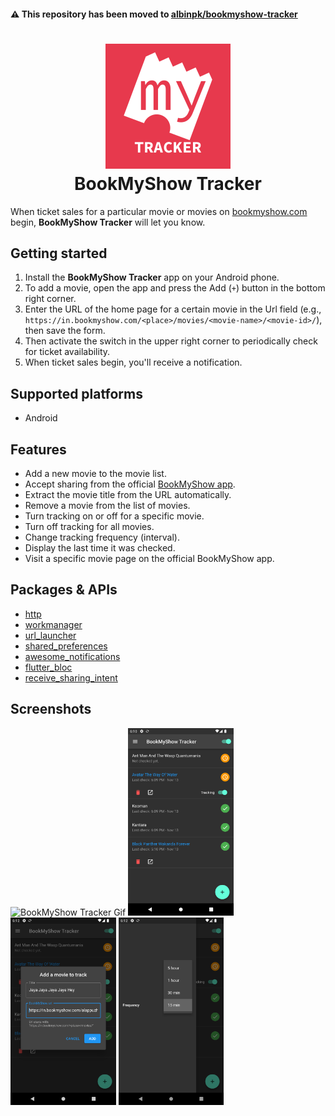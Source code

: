 #### ⚠️ This repository has been moved to [albinpk/bookmyshow-tracker](https://github.com/albinpk/bookmyshow-tracker#readme)

<h1 align="center">
<img src="./assets/icons/icon.png"/>
<br>
BookMyShow Tracker
</h1>

When ticket sales for a particular movie or movies on [bookmyshow.com](https://in.bookmyshow.com) begin, **BookMyShow Tracker** will let you know.

## Getting started

1. Install the **BookMyShow Tracker** app on your Android phone.
2. To add a movie, open the app and press the Add (`+`) button in the bottom right corner.
3. Enter the URL of the home page for a certain movie in the Url field (e.g., `https://in.bookmyshow.com/<place>/movies/<movie-name>/<movie-id>/`), then save the form.
4. Then activate the switch in the upper right corner to periodically check for ticket availability.
5. When ticket sales begin, you'll receive a notification.

## Supported platforms

- Android

## Features

- Add a new movie to the movie list.
- Accept sharing from the official [BookMyShow app](https://play.google.com/store/apps/details?id=com.bt.bms).
- Extract the movie title from the URL automatically.
- Remove a movie from the list of movies.
- Turn tracking on or off for a specific movie.
- Turn off tracking for all movies.
- Change tracking frequency (interval).
- Display the last time it was checked.
- Visit a specific movie page on the official BookMyShow app.

## Packages & APIs

- [http](https://pub.dev/packages/http)
- [workmanager](https://pub.dev/packages/workmanager)
- [url_launcher](https://pub.dev/packages/url_launcher)
- [shared_preferences](https://pub.dev/packages/shared_preferences)
- [awesome_notifications](https://pub.dev/packages/awesome_notifications)
- [flutter_bloc](https://pub.dev/packages/flutter_bloc)
- [receive_sharing_intent](https://pub.dev/packages/receive_sharing_intent)

## Screenshots

  <p>
    <img src="./docs/images/bookmyshow.gif" alt="BookMyShow Tracker Gif" height="300" />
    <img src="./docs/images/home.png" alt="BookMyShow Tracker home" height="300" />
    <img src="./docs/images/movie-form.png" alt="BookMyShow Tracker movie form" height="300" />
    <img src="./docs/images/sidebar.png" alt="BookMyShow Tracker side bar" height="300" />
  </p>

